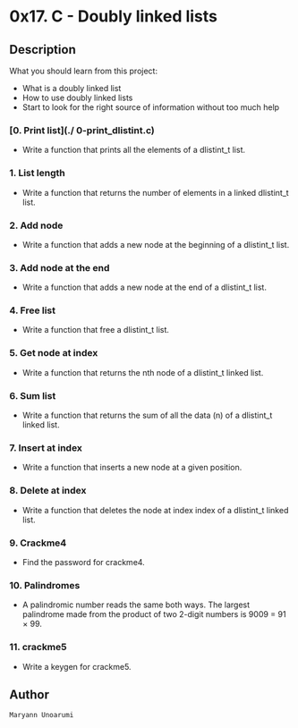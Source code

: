 # 0x17. C - Doubly linked lists

## Description

What you should learn from this project:

* What is a doubly linked list
* How to use doubly linked lists
* Start to look for the right source of information without too much help

### [0. Print list](./ 0-print_dlistint.c)

* Write a function that prints all the elements of a dlistint_t list.

### 1. List length

* Write a function that returns the number of elements in a linked dlistint_t list.

### 2. Add node

* Write a function that adds a new node at the beginning of a dlistint_t list.

### 3. Add node at the end

* Write a function that adds a new node at the end of a dlistint_t list.

### 4. Free list

* Write a function that free a dlistint_t list.

### 5. Get node at index

* Write a function that returns the nth node of a dlistint_t linked list.

### 6. Sum list

* Write a function that returns the sum of all the data (n) of a dlistint_t linked list.

### 7. Insert at index

* Write a function that inserts a new node at a given position.

### 8. Delete at index

* Write a function that deletes the node at index index of a dlistint_t linked list.

### 9. Crackme4

* Find the password for crackme4.

### 10. Palindromes

* A palindromic number reads the same both ways. The largest palindrome made from the product of two 2-digit numbers is 9009 = 91 × 99.

### 11. crackme5

* Write a keygen for crackme5.

## Author
    Maryann Unoarumi
